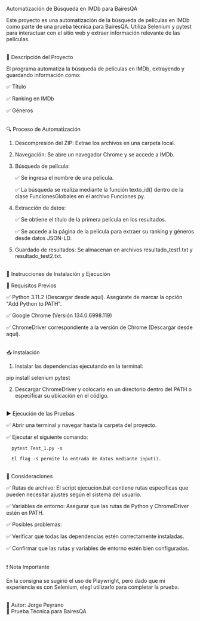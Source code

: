 Automatización de Búsqueda en IMDb para BairesQA

Este proyecto es una automatización de la búsqueda de películas en IMDb como parte de una prueba técnica para BairesQA. Utiliza Selenium y pytest para interactuar con el sitio web y extraer información relevante de las películas.

<br>
📝 Descripción del Proyecto

El programa automatiza la búsqueda de películas en IMDb, extrayendo y guardando información como:

✅ Título

✅ Ranking en IMDb

✅ Géneros

<br>
🔍 Proceso de Automatización

1. Descompresión del ZIP: Extrae los archivos en una carpeta local.

2. Navegación: Se abre un navegador Chrome y se accede a IMDb.

3. Búsqueda de película:

     ✅ Se ingresa el nombre de una película.

     ✅ La búsqueda se realiza mediante la función texto_id() dentro de la clase FuncionesGlobales en el archivo Funciones.py.

4. Extracción de datos:

     ✅ Se obtiene el título de la primera película en los resultados.

     ✅ Se accede a la página de la película para extraer su ranking y géneros desde datos JSON-LD.

5. Guardado de resultados: Se almacenan en archivos resultado_test1.txt y resultado_test2.txt.

<br>
🚀 Instrucciones de Instalación y Ejecución

📌 Requisitos Previos

✅ Python 3.11.2 (Descargar desde aquí). Asegúrate de marcar la opción "Add Python to PATH".

✅ Google Chrome (Versión 134.0.6998.119)

✅ ChromeDriver correspondiente a la versión de Chrome (Descargar desde aquí).

<br>
📥 Instalación

1. Instalar las dependencias ejecutando en la terminal:

pip install selenium pytest

2. Descargar ChromeDriver y colocarlo en un directorio dentro del PATH o especificar su ubicación en el código.

<br>
▶️ Ejecución de las Pruebas

✅ Abrir una terminal y navegar hasta la carpeta del proyecto.

✅ Ejecutar el siguiente comando:

      pytest Test_1.py -s

      El flag -s permite la entrada de datos mediante input().

<br>
📌 Consideraciones

✅ Rutas de archivo: El script ejecucion.bat contiene rutas específicas que pueden necesitar ajustes según el sistema del usuario.

✅ Variables de entorno: Asegurar que las rutas de Python y ChromeDriver estén en PATH.

✅ Posibles problemas:

✅ Verificar que todas las dependencias estén correctamente instaladas.

✅ Confirmar que las rutas y variables de entorno estén bien configuradas.

<br>
❗ Nota Importante

En la consigna se sugirió el uso de Playwright, pero dado que mi experiencia es con Selenium, elegí utilizarlo para completar la prueba.

<br>
📌 Autor: Jorge Peyrano
<br>
📅 Prueba Técnica para BairesQA
